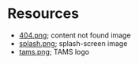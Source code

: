 # Resources

- [404.png](404.png); content not found image
- [splash.png](splash.png); splash-screen image
- [tams.png](tams.png); TAMS logo
